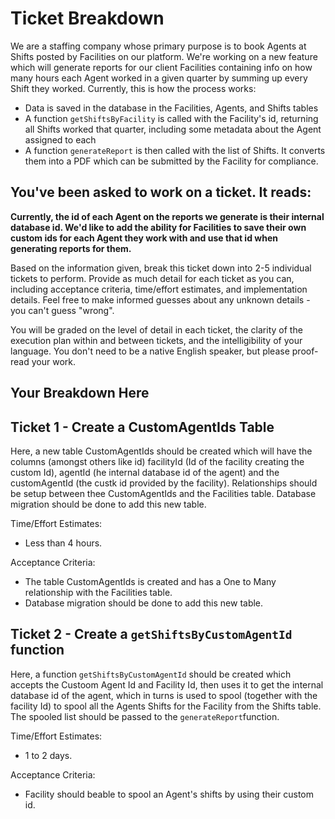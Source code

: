 # Ticket Breakdown

We are a staffing company whose primary purpose is to book Agents at Shifts posted by Facilities on our platform. We're working on a new feature which will generate reports for our client Facilities containing info on how many hours each Agent worked in a given quarter by summing up every Shift they worked. Currently, this is how the process works:

- Data is saved in the database in the Facilities, Agents, and Shifts tables
- A function `getShiftsByFacility` is called with the Facility's id, returning all Shifts worked that quarter, including some metadata about the Agent assigned to each
- A function `generateReport` is then called with the list of Shifts. It converts them into a PDF which can be submitted by the Facility for compliance.

## You've been asked to work on a ticket. It reads:

**Currently, the id of each Agent on the reports we generate is their internal database id. We'd like to add the ability for Facilities to save their own custom ids for each Agent they work with and use that id when generating reports for them.**

Based on the information given, break this ticket down into 2-5 individual tickets to perform. Provide as much detail for each ticket as you can, including acceptance criteria, time/effort estimates, and implementation details. Feel free to make informed guesses about any unknown details - you can't guess "wrong".

You will be graded on the level of detail in each ticket, the clarity of the execution plan within and between tickets, and the intelligibility of your language. You don't need to be a native English speaker, but please proof-read your work.

## Your Breakdown Here

## Ticket 1 - Create a CustomAgentIds Table

Here, a new table CustomAgentIds should be created which will have the columns (amongst others like id) facilityId (Id of the facility creating the custom Id), agentId (he internal database id of the agent) and the customAgentId (the custk id provided by the facility). Relationships should be setup between thee CustomAgentIds and the Facilities table. Database migration should be done to add this new table.

Time/Effort Estimates:

- Less than 4 hours.

Acceptance Criteria:

- The table CustomAgentIds is created and has a One to Many relationship with the Facilities table.
- Database migration should be done to add this new table.

## Ticket 2 - Create a `getShiftsByCustomAgentId` function

Here, a function `getShiftsByCustomAgentId` should be created which accepts the Custoom Agent Id and Facility Id, then uses it to get the internal database id of the agent, which in turns is used to spool (together with the facility Id) to spool all the Agents Shifts for the Facility from the Shifts table. The spooled list should be passed to the `generateReport`function.

Time/Effort Estimates:

- 1 to 2 days.

Acceptance Criteria:

- Facility should beable to spool an Agent's shifts by using their custom id.
